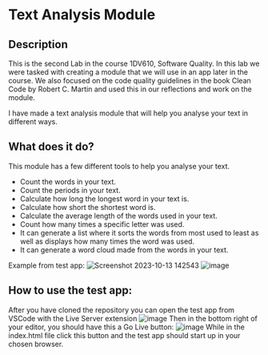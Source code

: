 # Text Analysis Module

## **Description**
This is the second Lab in the course 1DV610, Software Quality.
In this lab we were tasked with creating a module that we will use in an app later in the course. 
We also focused on the code quality guidelines in the book Clean Code by Robert C. Martin and used this in our reflections and work on the module.

I have made a text analysis module that will help you analyse your text in different ways. 

## What does it do?
This module has a few different tools to help you analyse your text. 

 - Count the words in your text.
 - Count the periods in your text.
 - Calculate how long the longest word in your text is.
 - Calculate how short the shortest word is.
 - Calculate the average length of the words used in your text. 
 - Count how many times a specific letter was used.
 - It can generate a list where it sorts the words from most used to least as well as displays how many times the word was used. 
 - It can generate a word cloud made from the words in your text.

Example from test app:
![Screenshot 2023-10-13 142543](https://github.com/CEskilsson/Laboration-2/assets/112517081/b2f53f99-8e42-4f9b-b818-0b8ad63ef597)
![image](https://github.com/CEskilsson/Laboration-2/assets/112517081/8edc1119-dd80-4229-b640-a26aa0277557)

## **How to use the test app:**
After you have cloned the repository you can open the test app from VSCode with the Live Server extension
![image](https://github.com/CEskilsson/Laboration-2/assets/112517081/e15126b0-4124-43a8-a600-334df7a35631)
Then in the bottom right of your editor, you should have this a Go Live button:
![image](https://github.com/CEskilsson/Laboration-2/assets/112517081/17c696e3-4ada-4eb5-a230-6995fdbfe71c)
While in the index.html file click this button and the test app should start up in your chosen browser.



